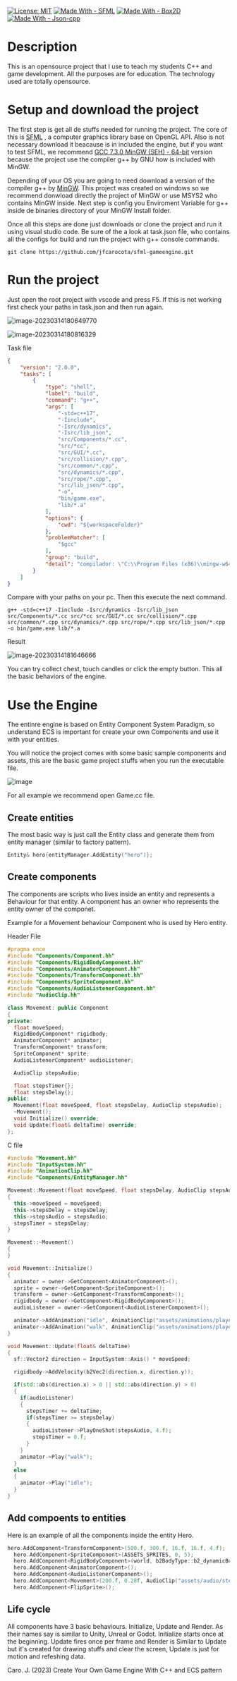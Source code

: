 [![License: MIT](https://img.shields.io/badge/License-MIT-yellow.svg)](https://github.com/jfcarocota/sfml-gameengine/blob/main/LICENSE) 
[![Made With - SFML](https://img.shields.io/badge/Made_With-SFML-2ea44f?logo=%238CC445)](https://www.sfml-dev.org/index.php)
[![Made With - Box2D](https://img.shields.io/static/v1?label=Made+With&message=Box2D&color=%23a72e2f)](https://box2d.org/documentation/md__d_1__git_hub_box2d_docs__f_a_q.html)
[![Made With - Json-cpp](https://img.shields.io/static/v1?label=Made+With&message=Json-cpp&color=blue)](https://github.com/open-source-parsers/jsoncpp)

# Description

This is an opensource project that I use to teach my students C++ and game development. All the purposes are for education. The technology used are totally opensource.

# Setup and download the project

The first step is get all de stuffs needed for running the project. The core of this is [SFML](https://www.sfml-dev.org/download/sfml/2.5.1/) , a computer graphics library base on OpenGL API. Also is not necessary download it beacause is in included the engine, but if you want to test SFML, we recommend [GCC 7.3.0 MinGW (SEH) - 64-bit](https://www.sfml-dev.org/files/SFML-2.5.1-windows-gcc-7.3.0-mingw-64-bit.zip) version because the project use the compiler g++ by GNU how is included with MinGW.

Depending of your OS you are going to need download a version of the compiler g++ by [MinGW](https://www.mingw-w64.org/downloads/). This project was created on windows so we recommend donwload directly the project of MinGW or use MSYS2 who contains MinGW inside. Next step is config you Enviroment Variable for g++ inside de binaries directory of your MinGW Install folder.

Once all this steps are done just downloads or clone the project and run it using visual studio code. Be sure of the a look at task.json file, who contains all the configs for build and run the project with g++ console commands.

`git clone https://github.com/jfcarocota/sfml-gameengine.git`

# Run the project

Just open the root project with vscode and press F5. If this is not working first check your paths in task.json and then run again.

![image-20230314180649770](https://user-images.githubusercontent.com/6539267/225180512-2786fb37-387d-46e6-bc9d-95bdddcd1758.png)

![image-20230314180816329](https://user-images.githubusercontent.com/6539267/225180538-3bd709bc-fd06-4c0f-abdb-8e0f8e643ab1.png)

Task file

```json
{
	"version": "2.0.0",
	"tasks": [
		{
			"type": "shell",
			"label": "build",
			"command": "g++",
			"args": [
				"-std=c++17",
				"-Iinclude",
				"-Isrc/dynamics",
				"-Isrc/lib_json",
				"src/Components/*.cc",
				"src/*cc",
				"src/GUI/*.cc",
				"src/collision/*.cpp",
				"src/common/*.cpp",
				"src/dynamics/*.cpp",
				"src/rope/*.cpp",
				"src/lib_json/*.cpp",
				"-o",
				"bin/game.exe",
				"lib/*.a"
			],
			"options": {
				"cwd": "${workspaceFolder}"
			},
			"problemMatcher": [
				"$gcc"
			],
			"group": "build",
			"detail": "compilador: \"C:\\Program Files (x86)\\mingw-w64\\mingw32\\bin\\g++.exe\""
		}
	]
}
```

Compare with your paths on your pc. Then this execute the next command.

`g++ -std=c++17 -Iinclude -Isrc/dynamics -Isrc/lib_json src/Components/*.cc src/*cc src/GUI/*.cc src/collision/*.cpp src/common/*.cpp src/dynamics/*.cpp src/rope/*.cpp src/lib_json/*.cpp -o bin/game.exe lib/*.a `

Result

![image-20230314181646666](https://user-images.githubusercontent.com/6539267/225180566-bb00bfec-9af7-41f7-8c2e-d66294822fa3.png)

You can try collect chest, touch candles or click the empty button. This all the basic behaviors of the engine.

# Use the Engine

The entinre engine is based on Entity Component System Paradigm, so understand ECS is important for create your own Components and use it with your entities.

You will notice the project comes with some basic sample components and assets, this are the basic game project stuffs when you run the executable file.

![image](https://user-images.githubusercontent.com/6539267/226077642-8dea029c-6c46-403c-98e4-b6136c587074.png)

For all example we recommend open Game.cc file.

## Create entities

The most basic way is just call the Entity class and generate them from entity manager (similar to factory pattern).

```cc
Entity& hero{entityManager.AddEntity("hero")};
```

## Create components

The components are scripts who lives inside an entity and represents a Behaviour for that entity. A component has an owner who represents the entity owner of the componet.

Example for a Movement behaviour Component who is used by Hero entity.

Header File
```cc
#pragma once
#include "Components/Component.hh"
#include "Components/RigidBodyComponent.hh"
#include "Components/AnimatorComponent.hh"
#include "Components/TransformComponent.hh"
#include "Components/SpriteComponent.hh"
#include "Components/AudioListenerComponent.hh"
#include "AudioClip.hh"

class Movement: public Component
{
private:
  float moveSpeed;
  RigidBodyComponent* rigidbody;
  AnimatorComponent* animator;
  TransformComponent* transform;
  SpriteComponent* sprite;
  AudioListenerComponent* audioListener;

  AudioClip stepsAudio;

  float stepsTimer{};
  float stepsDelay{};
public:
  Movement(float moveSpeed, float stepsDelay, AudioClip stepsAudio);
  ~Movement();
  void Initialize() override;
  void Update(float& deltaTime) override;
};
```
C file

```cc
#include "Movement.hh"
#include "InputSystem.hh"
#include "AnimationClip.hh"
#include "Components/EntityManager.hh"

Movement::Movement(float moveSpeed, float stepsDelay, AudioClip stepsAudio)
{
  this->moveSpeed = moveSpeed;
  this->stepsDelay = stepsDelay;
  this->stepsAudio = stepsAudio;
  stepsTimer = stepsDelay;
}

Movement::~Movement()
{
}

void Movement::Initialize()
{
  animator = owner->GetComponent<AnimatorComponent>();
  sprite = owner->GetComponent<SpriteComponent>();
  transform = owner->GetComponent<TransformComponent>();
  rigidbody = owner->GetComponent<RigidBodyComponent>();
  audioListener = owner->GetComponent<AudioListenerComponent>();

  animator->AddAnimation("idle", AnimationClip("assets/animations/player/idle.json"));
  animator->AddAnimation("walk", AnimationClip("assets/animations/player/walk.json"));
}

void Movement::Update(float& deltaTime)
{
  sf::Vector2 direction = InputSystem::Axis() * moveSpeed;

  rigidbody->AddVelocity(b2Vec2(direction.x, direction.y));

  if(std::abs(direction.x) > 0 || std::abs(direction.y) > 0)
  {
    if(audioListener)
    {
      stepsTimer += deltaTime;
      if(stepsTimer >= stepsDelay)
      {
        audioListener->PlayOneShot(stepsAudio, 4.f);
        stepsTimer = 0.f;
      }
    }
    animator->Play("walk");
  }
  else
  {
    animator->Play("idle");
  }
}
```

## Add compoents to entities

Here is an example of all the components inside the entity Hero.
```cc
hero.AddComponent<TransformComponent>(500.f, 300.f, 16.f, 16.f, 4.f);
  hero.AddComponent<SpriteComponent>(ASSETS_SPRITES, 0, 5);
  hero.AddComponent<RigidBodyComponent>(world, b2BodyType::b2_dynamicBody, 1, 0, 0, 0.f, true, (void*) &hero);
  hero.AddComponent<AnimatorComponent>();
  hero.AddComponent<AudioListenerComponent>();
  hero.AddComponent<Movement>(200.f, 0.28f, AudioClip("assets/audio/steps.ogg"));
  hero.AddComponent<FlipSprite>();
```
## Life cycle

All components have 3 basic behaviours. Initialize, Update and Render. As their names say is similar to Unity, Unreal or Godot. Initialize starts once at the beginning. Update fires once per frame and Render is Similar to Update but it's created for drawing stuffs and clear the screen, Update is just for motion and refeshing data.

Caro. J. (2023) Create Your Own Game Engine With C++ and ECS pattern
